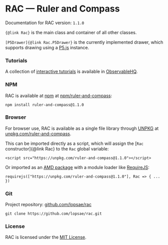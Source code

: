 # RAC — Ruler and Compass

Documentation for RAC version: `1.1.0`

`{@link Rac}` is the main class and container of all other classes.

`[P5Drawer]{@link Rac.P5Drawer}` is the currently implemented drawer, which supports drawing using a [P5.js](https://p5js.org/) instance.



### Tutorials

A collection of [interactive tutorials](https://observablehq.com/@lopsae/rac-tutorial-home) is available in [ObservableHQ](https://observablehq.com/).



### NPM

RAC is available at [npm](https://www.npmjs.com/) at [npm/ruler-and-compass](https://www.npmjs.com/package/ruler-and-compass):
```
npm install ruler-and-compass@1.1.0
```



### Browser

For browser use, RAC is available as a single file library through [UNPKG](https://unpkg.com/) at [unpkg.com/ruler-and-compass](https://unpkg.com/ruler-and-compass).

This can be imported directly as a script, which will assign the [`Rac` constructor]{@link Rac} to the `Rac` global variable:
```
<script src="https://unpkg.com/ruler-and-compass@1.1.0"></script>
```

Or imported as an [AMD package](https://github.com/amdjs/amdjs-api/blob/master/AMD.md) with a module loader like [RequireJS](https://requirejs.org/):
```
requirejs(["https://unpkg.com/ruler-and-compass@1.1.0"], Rac => { ... })
```



### Git

Project repository: [github.com/lopsae/rac](https://github.com/lopsae/rac)
```
git clone https://github.com/lopsae/rac.git
```



### License

RAC is licensed under the [MIT License](https://github.com/lopsae/rac/blob/main/LICENSE).

